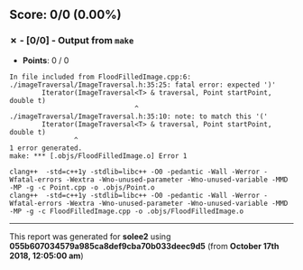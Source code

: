


## Score: 0/0 (0.00%)


### ✗ - [0/0] - Output from `make`

- **Points**: 0 / 0

```
In file included from FloodFilledImage.cpp:6:
./imageTraversal/ImageTraversal.h:35:25: fatal error: expected ')'
        Iterator(ImageTraversal<T> & traversal, Point startPoint, double t) 
                               ^
./imageTraversal/ImageTraversal.h:35:10: note: to match this '('
        Iterator(ImageTraversal<T> & traversal, Point startPoint, double t) 
                ^
1 error generated.
make: *** [.objs/FloodFilledImage.o] Error 1

```
```
clang++  -std=c++1y -stdlib=libc++ -O0 -pedantic -Wall -Werror -Wfatal-errors -Wextra -Wno-unused-parameter -Wno-unused-variable -MMD -MP -g -c Point.cpp -o .objs/Point.o
clang++  -std=c++1y -stdlib=libc++ -O0 -pedantic -Wall -Werror -Wfatal-errors -Wextra -Wno-unused-parameter -Wno-unused-variable -MMD -MP -g -c FloodFilledImage.cpp -o .objs/FloodFilledImage.o

```


---

This report was generated for **solee2** using **055b607034579a985ca8def9cba70b033deec9d5** (from **October 17th 2018, 12:05:00 am**)
